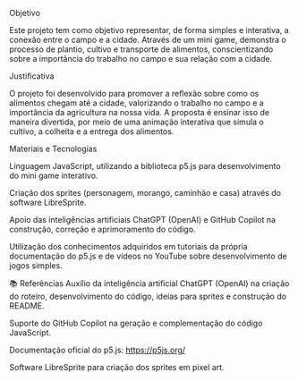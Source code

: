 Objetivo

Este projeto tem como objetivo representar, de forma simples e interativa, a conexão entre o campo e a cidade. Através de um mini game, demonstra o processo de plantio, cultivo e transporte de alimentos, conscientizando sobre a importância do trabalho no campo e sua relação com a cidade.

 Justificativa

O projeto foi desenvolvido para promover a reflexão sobre como os alimentos chegam até a cidade, valorizando o trabalho no campo e a importância da agricultura na nossa vida. A proposta é ensinar isso de maneira divertida, por meio de uma animação interativa que simula o cultivo, a colheita e a entrega dos alimentos.

 Materiais e Tecnologias

Linguagem JavaScript, utilizando a biblioteca p5.js para desenvolvimento do mini game interativo.

Criação dos sprites (personagem, morango, caminhão e casa) através do software LibreSprite.

Apoio das inteligências artificiais ChatGPT (OpenAI) e GitHub Copilot na construção, correção e aprimoramento do código.

Utilização dos conhecimentos adquiridos em tutoriais da própria documentação do p5.js e de vídeos no YouTube sobre desenvolvimento de jogos simples.

📚 Referências
Auxílio da inteligência artificial ChatGPT (OpenAI) na criação do roteiro, desenvolvimento do código, ideias para sprites e construção do README.

Suporte do GitHub Copilot na geração e complementação do código JavaScript.

Documentação oficial do p5.js: https://p5js.org/

Software LibreSprite para criação dos sprites em pixel art.
